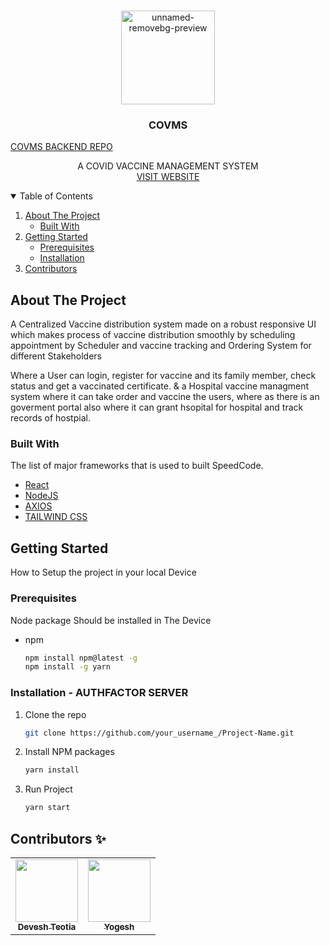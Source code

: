 


<!-- PROJECT LOGO -->
<br />
<p align="center">
  <a>
    <img src="https://i.ibb.co/C9STVrD/vaccinelogo-removebg-preview.png"  alt="unnamed-removebg-preview" width="150px" height:"150px">
  </a>

  <h3 align="center">COVMS</h3>
   <a href="https://github.com/deveshteotia12/Corona_Vaccine">COVMS BACKEND REPO</a>
  <p align="center">
    A COVID VACCINE MANAGEMENT SYSTEM
    <br />
    <a href="https://covms-df995.web.app/">VISIT WEBSITE </a>
  </p>
  
</p>



<!-- TABLE OF CONTENTS -->
<details open="open">
  <summary>Table of Contents</summary>
  <ol>
    <li>
      <a href="#about-the-project">About The Project</a>
      <ul>
        <li><a href="#built-with">Built With</a></li>
      </ul>
    </li>
    <li>
      <a href="#getting-started">Getting Started</a>
      <ul>
        <li><a href="#prerequisites">Prerequisites</a></li>
        <li><a href="#installation">Installation</a></li>
      </ul>
    </li>
    <li><a href="#contributors">Contributors</a></li>
  </ol>
</details>



<!-- ABOUT THE PROJECT -->
## About The Project
A Centralized Vaccine distribution system made on a robust responsive UI which makes process of vaccine distribution smoothly by scheduling appointment by Scheduler and vaccine tracking and Ordering System for different Stakeholders

Where a User can login, register for vaccine and its family member, check status and get a vaccinated certificate.
& a Hospital vaccine managment system where it can take order and vaccine the users, where as there is an goverment portal also where it can grant hsopital for hospital and track records of hostpial.

### Built With

The list of major frameworks that is used to built SpeedCode.
* [React](https://getbootstrap.com)
* [NodeJS](https://getbootstrap.com)
* [AXIOS](https://getbootstrap.com)
* [TAILWIND CSS](https://getbootstrap.com)


<!-- GETTING STARTED -->
## Getting Started

How to Setup the project in your local Device

### Prerequisites

Node package Should be installed in The Device
* npm
  ```sh
  npm install npm@latest -g
  npm install -g yarn
  ```

### Installation - AUTHFACTOR SERVER


1. Clone the repo
   ```sh
   git clone https://github.com/your_username_/Project-Name.git
   ```
2. Install NPM packages
   ```sh
   yarn install
   ```
4. Run Project
   ```sh
   yarn start
   ```


## Contributors ✨
<!-- ALL-CONTRIBUTORS-LIST:START - Do not remove or modify this section -->
<!-- prettier-ignore-start -->
<!-- markdownlint-disable -->
<table>
  <tr>
    <td align="center"><a href="https://github.com/deveshteotia12"><img src="https://github.com/deveshteotia12.png?size=100" width="100px;" alt=""/><br /><sub><b>Devesh Teotia</b></sub></a><br /></td>
    <td align="center"><a href="https://github.com/yogeshrdr"><img src="https://github.com/yogeshrdr.png?size=100" width="100px;" alt=""/><br /><sub><b>Yogesh</b></sub></a><br /></td>
  </tr>
</table>



